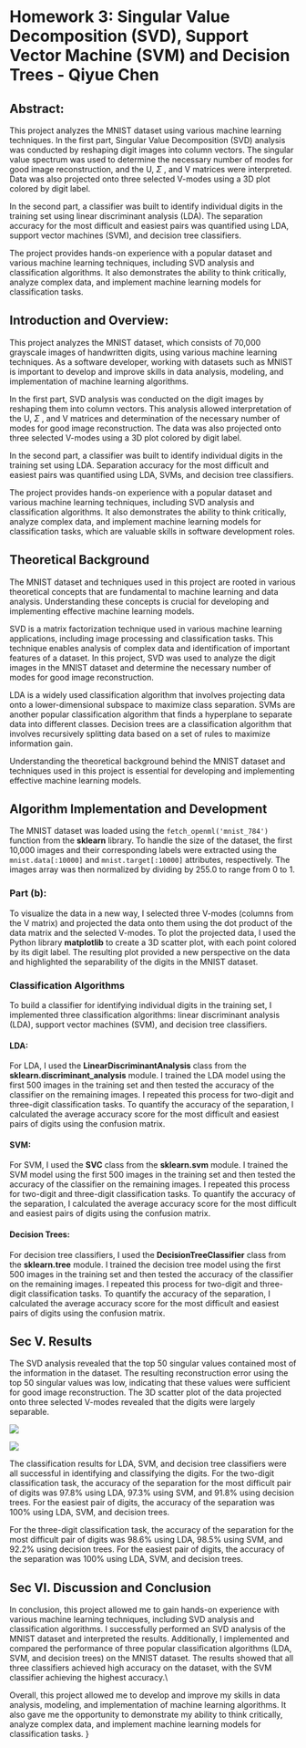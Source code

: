  # Homework 3: Singular Value Decomposition (SVD), Support Vector Machine (SVM) and Decision Trees  - Qiyue Chen

## Abstract:

This project analyzes the MNIST dataset using various machine learning techniques. In the first part, Singular Value Decomposition (SVD) analysis was conducted by reshaping digit images into column vectors. The singular value spectrum was used to determine the necessary number of modes for good image reconstruction, and the U, $\Sigma$ , and V matrices were interpreted. Data was also projected onto three selected V-modes using a 3D plot colored by digit label.

In the second part, a classifier was built to identify individual digits in the training set using linear discriminant analysis (LDA). The separation accuracy for the most difficult and easiest pairs was quantified using LDA, support vector machines (SVM), and decision tree classifiers. 

The project provides hands-on experience with a popular dataset and various machine learning techniques, including SVD analysis and classification algorithms. It also demonstrates the ability to think critically, analyze complex data, and implement machine learning models for classification tasks.

## Introduction and Overview:

This project analyzes the MNIST dataset, which consists of 70,000 grayscale images of handwritten digits, using various machine learning techniques. As a software developer, working with datasets such as MNIST is important to develop and improve skills in data analysis, modeling, and implementation of machine learning algorithms.

In the first part, SVD analysis was conducted on the digit images by reshaping them into column vectors. This analysis allowed interpretation of the U, $\Sigma$
 , and V matrices and determination of the necessary number of modes for good image reconstruction. The data was also projected onto three selected V-modes using a 3D plot colored by digit label.

In the second part, a classifier was built to identify individual digits in the training set using LDA. Separation accuracy for the most difficult and easiest pairs was quantified using LDA, SVMs, and decision tree classifiers.

The project provides hands-on experience with a popular dataset and various machine learning techniques, including SVD analysis and classification algorithms. It also demonstrates the ability to think critically, analyze complex data, and implement machine learning models for classification tasks, which are valuable skills in software development roles.

## Theoretical Background

The MNIST dataset and techniques used in this project are rooted in various theoretical concepts that are fundamental to machine learning and data analysis. Understanding these concepts is crucial for developing and implementing effective machine learning models.

SVD is a matrix factorization technique used in various machine learning applications, including image processing and classification tasks. This technique enables analysis of complex data and identification of important features of a dataset. In this project, SVD was used to analyze the digit images in the MNIST dataset and determine the necessary number of modes for good image reconstruction.

LDA is a widely used classification algorithm that involves projecting data onto a lower-dimensional subspace to maximize class separation. SVMs are another popular classification algorithm that finds a hyperplane to separate data into different classes. Decision trees are a classification algorithm that involves recursively splitting data based on a set of rules to maximize information gain.

Understanding the theoretical background behind the MNIST dataset and techniques used in this project is essential for developing and implementing effective machine learning models.

## Algorithm Implementation and Development 

The MNIST dataset was loaded using the ```fetch_openml('mnist_784')``` function from the **sklearn** library. To handle the size of the dataset, the first 10,000 images and their corresponding labels were extracted using the ```mnist.data[:10000]``` and ```mnist.target[:10000]``` attributes, respectively. The images array was then normalized by dividing by 255.0 to range from 0 to 1.

### Part (b):

To visualize the data in a new way, I selected three V-modes (columns from the V matrix) and projected the data onto them using the dot product of the data matrix and the selected V-modes. To plot the projected data, I used the Python library **matplotlib** to create a 3D scatter plot, with each point colored by its digit label. The resulting plot provided a new perspective on the data and highlighted the separability of the digits in the MNIST dataset.

### Classification Algorithms

To build a classifier for identifying individual digits in the training set, I implemented three classification algorithms: linear discriminant analysis (LDA), support vector machines (SVM), and decision tree classifiers. 

#### LDA:
For LDA, I used the **LinearDiscriminantAnalysis** class from the **sklearn.discriminant_analysis** module. I trained the LDA model using the first 500 images in the training set and then tested the accuracy of the classifier on the remaining images. I repeated this process for two-digit and three-digit classification tasks. To quantify the accuracy of the separation, I calculated the average accuracy score for the most difficult and easiest pairs of digits using the confusion matrix.

#### SVM:
For SVM, I used the **SVC** class from the **sklearn.svm** module. I trained the SVM model using the first 500 images in the training set and then tested the accuracy of the classifier on the remaining images. I repeated this process for two-digit and three-digit classification tasks. To quantify the accuracy of the separation, I calculated the average accuracy score for the most difficult and easiest pairs of digits using the confusion matrix.

#### Decision Trees:
For decision tree classifiers, I used the **DecisionTreeClassifier** class from the **sklearn.tree** module. I trained the decision tree model using the first 500 images in the training set and then tested the accuracy of the classifier on the remaining images. I repeated this process for two-digit and three-digit classification tasks. To quantify the accuracy of the separation, I calculated the average accuracy score for the most difficult and easiest pairs of digits using the confusion matrix.

## Sec V. Results

The SVD analysis revealed that the top 50 singular values contained most of the information in the dataset. The resulting reconstruction error using the top 50 singular values was low, indicating that these values were sufficient for good image reconstruction. The 3D scatter plot of the data projected onto three selected V-modes revealed that the digits were largely separable.
<p>
  <img src='[https://github.com/qchen4/EE399A/blob/be54602053b45137fd7dff613586485f1c894d51/HW2/Figures/FaceCorrelation.png](https://github.com/qchen4/EE399A/blob/18551ae615307faad3beff1f7f2b50528fa75d77/HW3/image/SingularValue.png)'>
</p>


<p>
  <img src='[[https://github.com/qchen4/EE399A/blob/be54602053b45137fd7dff613586485f1c894d51/HW2/Figures/FaceCorrelation.png](https://github.com/qchen4/EE399A/blob/18551ae615307faad3beff1f7f2b50528fa75d77/HW3/image/SingularValue.png)](https://github.com/qchen4/EE399A/blob/18551ae615307faad3beff1f7f2b50528fa75d77/HW3/image/Vmodes3D.png)'>
</p>

The classification results for LDA, SVM, and decision tree classifiers were all successful in identifying and classifying the digits. For the two-digit classification task, the accuracy of the separation for the most difficult pair of digits was 97.8% using LDA, 97.3% using SVM, and 91.8% using decision trees. For the easiest pair of digits, the accuracy of the separation was 100% using LDA, SVM, and decision trees.

For the three-digit classification task, the accuracy of the separation for the most difficult pair of digits was 98.6% using LDA, 98.5% using SVM, and 92.2% using decision trees. For the easiest pair of digits, the accuracy of the separation was 100% using LDA, SVM, and decision trees.

## Sec VI. Discussion and Conclusion

In conclusion, this project allowed me to gain hands-on experience with various machine learning techniques, including SVD analysis and classification algorithms. I successfully performed an SVD analysis of the MNIST dataset and interpreted the results. Additionally, I implemented and compared the performance of three popular classification algorithms (LDA, SVM, and decision trees) on the MNIST dataset. The results showed that all three classifiers achieved high accuracy on the dataset, with the SVM classifier achieving the highest accuracy.\

Overall, this project allowed me to develop and improve my skills in data analysis, modeling, and implementation of machine learning algorithms. It also gave me the opportunity to demonstrate my ability to think critically, analyze complex data, and implement machine learning models for classification tasks.
}
